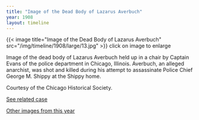 ```yaml
---
title: "Image of the Dead Body of Lazarus Averbuch"
year: 1908
layout: timeline
---
```


{{< image title="Image of the Dead Body of Lazarus Averbuch" src="/img/timeline/1908/large/13.jpg" >}}
click on image to enlarge

Image of the dead body of Lazarus Averbuch held up in a chair by Captain Evans of the police department in Chicago, Illinois. Averbuch, an alleged anarchist, was shot and killed during his attempt to assassinate Police Chief George M. Shippy at the Shippy home. 

Courtesy of the Chicago Historical Society. 

[See related case](/database/55/)

[Other images from this year](/historical/timeline/1908)